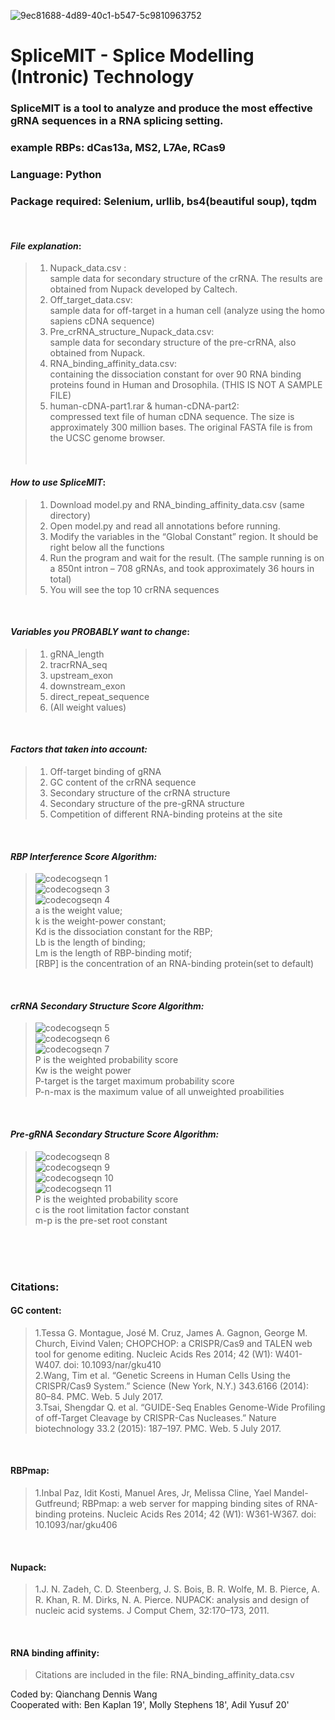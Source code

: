 ![9ec81688-4d89-40c1-b547-5c9810963752](https://user-images.githubusercontent.com/29665985/27970945-d206ef36-631e-11e7-97a0-36deb037e9af.png)
# SpliceMIT - Splice Modelling (Intronic) Technology
### SpliceMIT is a tool to analyze and produce the most effective gRNA sequences in a RNA splicing setting.<br />
### example RBPs: dCas13a, MS2, L7Ae, RCas9 <br />
### Language: Python <br />
### Package required: Selenium, urllib, bs4(beautiful soup), tqdm <br />
<br />

#### *File explanation*: <br />
>1.	Nupack_data.csv : <br />sample data for secondary structure of the crRNA. The results are obtained from Nupack developed by Caltech.
>2.	Off_target_data.csv: <br />sample data for off-target in a human cell (analyze using the homo sapiens cDNA sequence)
>3.	Pre_crRNA_structure_Nupack_data.csv: <br />sample data for secondary structure of the pre-crRNA, also obtained from Nupack.
>4.	RNA_binding_affinity_data.csv: <br />containing the dissociation constant for over 90 RNA binding proteins found in Human and Drosophila. (THIS IS NOT A SAMPLE FILE)
>5.	human-cDNA-part1.rar & human-cDNA-part2: <br />compressed text file of human cDNA sequence. The size is approximately 300 million bases. The original FASTA file is from the UCSC genome browser.<br />
<br />   

#### *How to use SpliceMIT*:<br />
>1.	Download model.py and RNA_binding_affinity_data.csv (same directory)<br />
>2.	Open model.py and read all annotations before running.<br />
>3.	Modify the variables in the “Global Constant” region. It should be right below all the functions<br />
>4.	Run the program and wait for the result. (The sample running is on a 850nt intron – 708 gRNAs, and took approximately 36 hours in total)<br />
>5.	You will see the top 10 crRNA sequences<br />
<br />

#### *Variables you PROBABLY want to change*:<br />
>1.	gRNA_length <br />
>2.	tracrRNA_seq <br />
>3.	upstream_exon <br />
>4.	downstream_exon <br />
>5.	direct_repeat_sequence <br />
>6.	(All weight values) <br />
<br />

#### *Factors that taken into account:* <br />
> 1. Off-target binding of gRNA <br />
> 2. GC content of the crRNA sequence <br />
> 3. Secondary structure of the crRNA structure <br />
> 4. Secondary structure of the pre-gRNA structure <br />
> 5. Competition of different RNA-binding proteins at the site <br />
<br />

#### *RBP Interference Score Algorithm:*
>![codecogseqn 1](https://user-images.githubusercontent.com/29665985/27973016-5f865ab6-6326-11e7-8d7c-56a4e1bdab0d.gif) <br />
>![codecogseqn 3](https://user-images.githubusercontent.com/29665985/27973208-3d452120-6327-11e7-825c-c63ecd6dc7d7.gif) <br />
>![codecogseqn 4](https://user-images.githubusercontent.com/29665985/27973317-a481661e-6327-11e7-81e4-85f5d02110d5.gif) <br />
> a is the weight value; <br />
> k is the weight-power constant; <br /> 
> Kd is the dissociation constant for the RBP;<br /> 
> Lb is the length of binding; <br />
> Lm is the length of RBP-binding motif; <br />
> [RBP] is the concentration of an RNA-binding protein(set to default) <br />
<br />

#### *crRNA Secondary Structure Score Algorithm:*
>![codecogseqn 5](https://user-images.githubusercontent.com/29665985/27974015-22e0a7f2-632a-11e7-87c1-024d5cd66d6d.gif) <br />
>![codecogseqn 6](https://user-images.githubusercontent.com/29665985/27974172-d6fd853e-632a-11e7-9f94-3589de98c04e.gif) <br />
>![codecogseqn 7](https://user-images.githubusercontent.com/29665985/27974339-96679c8e-632b-11e7-8ed9-605a06209def.gif) <br />
> P is the weighted probability score <br />
> Kw is the weight power <br />
> P-target is the target maximum probability score <br />
> P-n-max is the maximum value of all unweighted proabilities <br />
<br />

#### *Pre-gRNA Secondary Structure Score Algorithm:*
>![codecogseqn 8](https://user-images.githubusercontent.com/29665985/27974631-d52888b0-632c-11e7-8451-7e7b6113c25e.gif) <br />
>![codecogseqn 9](https://user-images.githubusercontent.com/29665985/27974680-02468284-632d-11e7-9d94-8143f5e1edf3.gif) <br />
>![codecogseqn 10](https://user-images.githubusercontent.com/29665985/27974788-797d4fa4-632d-11e7-8675-2064888dd0f0.gif) <br />
>![codecogseqn 11](https://user-images.githubusercontent.com/29665985/27974867-cd033328-632d-11e7-88f2-4202404c9285.gif) <br />
> P is the weighted probability score <br />
> c is the root limitation factor constant <br />
> m-p is the pre-set root constant <br />
<br />




<br />
<br />

### Citations: <br />

#### GC content: <br />
>  1.Tessa G. Montague, José M. Cruz, James A. Gagnon, George M. Church, Eivind Valen; CHOPCHOP: a CRISPR/Cas9 and TALEN web tool for genome editing. Nucleic Acids Res 2014; 42 (W1): W401-W407. doi: 10.1093/nar/gku410 <br />
>  2.Wang, Tim et al. “Genetic Screens in Human Cells Using the CRISPR/Cas9 System.” Science (New York, N.Y.) 343.6166 (2014): 80–84. PMC. Web. 5 July 2017. <br />
>  3.Tsai, Shengdar Q. et al. “GUIDE-Seq Enables Genome-Wide Profiling of off-Target Cleavage by CRISPR-Cas Nucleases.” Nature biotechnology 33.2 (2015): 187–197. PMC. Web. 5 July 2017. <br />
<br />

#### RBPmap: <br />
>  1.Inbal Paz, Idit Kosti, Manuel Ares, Jr, Melissa Cline, Yael Mandel-Gutfreund; RBPmap: a web server for mapping binding sites of RNA-binding proteins. Nucleic Acids Res 2014; 42 (W1): W361-W367. doi: 10.1093/nar/gku406 <br />
<br />

#### Nupack: <br />
>  1.J. N. Zadeh, C. D. Steenberg, J. S. Bois, B. R. Wolfe, M. B. Pierce, A. R. Khan, R. M. Dirks, N. A. Pierce. NUPACK: analysis and design of nucleic acid systems. J Comput Chem, 32:170–173, 2011. <br /> 
<br />

#### RNA binding affinity:<br />
>Citations are included in the file: RNA_binding_affinity_data.csv <br />

Coded by: Qianchang Dennis Wang <br />
Cooperated with: Ben Kaplan 19', Molly Stephens 18', Adil Yusuf 20'

